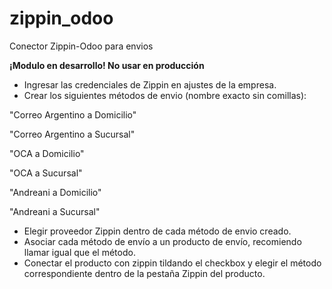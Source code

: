 # zippin_odoo
Conector Zippin-Odoo para envios

**¡Modulo en desarrollo! No usar en producción**

- Ingresar las credenciales de Zippin en ajustes de la empresa.
- Crear los siguientes métodos de envio (nombre exacto sin comillas):

"Correo Argentino a Domicilio"

"Correo Argentino a Sucursal"

"OCA a Domicilio"

"OCA a Sucursal"

"Andreani a Domicilio"

"Andreani a Sucursal"

- Elegir proveedor Zippin dentro de cada método de envio creado.
- Asociar cada método de envío a un producto de envío, recomiendo llamar igual que el método.
- Conectar el producto con zippin tildando el checkbox y elegir el método correspondiente dentro de la pestaña Zippin del producto.